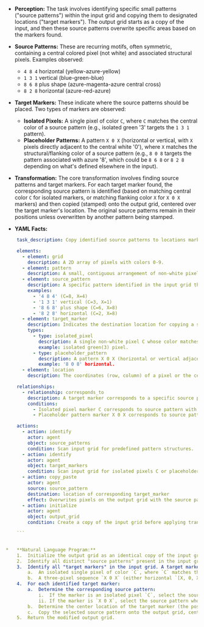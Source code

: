 *   **Perception:** The task involves identifying specific small patterns ("source patterns") within the input grid and copying them to designated locations ("target markers"). The output grid starts as a copy of the input, and then these source patterns overwrite specific areas based on the markers found.

*   **Source Patterns:** These are recurring motifs, often symmetric, containing a central colored pixel (not white) and associated structural pixels. Examples observed:
    *   `4 8 4` horizontal (yellow-azure-yellow)
    *   `1 3 1` vertical (blue-green-blue)
    *   `8 6 8` plus shape (azure-magenta-azure central cross)
    *   `8 2 8` horizontal (azure-red-azure)
*   **Target Markers:** These indicate where the source patterns should be placed. Two types of markers are observed:
    *   **Isolated Pixels:** A single pixel of color `C`, where `C` matches the central color of a source pattern (e.g., isolated green '3' targets the `1 3 1` pattern).
    *   **Placeholder Patterns:** A pattern `X 0 X` (horizontal or vertical, with `X` pixels directly adjacent to the central white '0'), where `X` matches the structural/flanking color of a source pattern (e.g., `8 0 8` targets the pattern associated with azure '8', which could be `8 6 8` or `8 2 8` depending on what's defined elsewhere in the input).
*   **Transformation:** The core transformation involves finding source patterns and target markers. For each target marker found, the corresponding source pattern is identified (based on matching central color `C` for isolated markers, or matching flanking color `X` for `X 0 X` markers) and then copied (stamped) onto the output grid, centered over the target marker's location. The original source patterns remain in their positions unless overwritten by another pattern being stamped.

*   **YAML Facts:**
    
```yaml
    task_description: Copy identified source patterns to locations marked by specific isolated pixels or placeholder patterns.

    elements:
      - element: grid
        description: A 2D array of pixels with colors 0-9.
      - element: pattern
        description: A small, contiguous arrangement of non-white pixels.
      - element: source_pattern
        description: A specific pattern identified in the input grid that will be copied. Characterized by a central color (C) and structural/flanking colors (X).
        examples:
          - '4 8 4' (C=8, X=4)
          - '1 3 1' vertical (C=3, X=1)
          - '8 6 8' plus shape (C=6, X=8)
          - '8 2 8' horizontal (C=2, X=8)
      - element: target_marker
        description: Indicates the destination location for copying a source pattern.
        types:
          - type: isolated_pixel
            description: A single non-white pixel C whose color matches the central color of a source pattern.
            example: isolated green(3) pixel.
          - type: placeholder_pattern
            description: A pattern X 0 X (horizontal or vertical adjacency) where X matches the structural/flanking color of a source pattern.
            example: '8 0 8' horizontal.
      - element: location
        description: The coordinates (row, column) of a pixel or the center of a pattern/marker.

    relationships:
      - relationship: corresponds_to
        description: A target marker corresponds to a specific source pattern based on color matching.
        conditions:
          - Isolated pixel marker C corresponds to source pattern with central color C.
          - Placeholder pattern marker X 0 X corresponds to source pattern with structural/flanking color X.

    actions:
      - action: identify
        actor: agent
        object: source_patterns
        condition: Scan input grid for predefined pattern structures.
      - action: identify
        actor: agent
        object: target_markers
        condition: Scan input grid for isolated pixels C or placeholder patterns X 0 X matching source pattern colors.
      - action: copy_paste
        actor: agent
        source: source_pattern
        destination: location of corresponding target_marker
        effect: Overwrites pixels on the output grid with the source pattern, centered on the marker location.
      - action: initialize
        actor: agent
        object: output_grid
        condition: Create a copy of the input grid before applying transformations.

    ```


*   **Natural Language Program:**
    1.  Initialize the output grid as an identical copy of the input grid.
    2.  Identify all distinct "source patterns" present in the input grid. A source pattern is a small, recognizable motif like `X C X` (horizontal or vertical) or a plus shape centered on `C` with arms `X`, where `C` and `X` are non-white colors. Note the central color `C` and the structural/flanking color `X` for each source pattern.
    3.  Identify all "target markers" in the input grid. A target marker is either:
        a.  An isolated single pixel of color `C`, where `C` matches the central color of at least one identified source pattern.
        b.  A three-pixel sequence `X 0 X` (either horizontal `[X, 0, X]` or vertical `[[X], [0], [X]]`), where `X` matches the structural/flanking color of at least one identified source pattern.
    4.  For each identified target marker:
        a.  Determine the corresponding source pattern:
            i.  If the marker is an isolated pixel `C`, select the source pattern whose central color is `C`.
            ii. If the marker is `X 0 X`, select the source pattern whose structural/flanking color is `X`. (Assume only one such source pattern exists for each `C` or `X` in a given input).
        b.  Determine the center location of the target marker (the position of the isolated pixel `C` or the central `0` in `X 0 X`).
        c.  Copy the selected source pattern onto the output grid, centering the pattern at the determined target marker location. Overwrite any existing pixels at the destination.
    5.  Return the modified output grid.